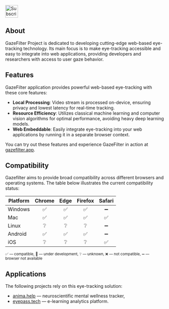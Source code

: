 <a href="https://polar.sh/gazefilter"><picture><source media="(prefers-color-scheme: dark)" srcset="https://polar.sh/embed/subscribe.svg?org=gazefilter&label=Subscribe&darkmode"><img alt="Subscribe on Polar" src="https://polar.sh/embed/subscribe.svg?org=gazefilter&label=Subscribe" height=40></picture></a>

## About

GazeFilter Project is dedicated to developing cutting-edge web-based eye-tracking technology. Its main focus is to make eye-tracking accessible and easy to integrate into web applications, providing developers and researchers with access to user gaze behavior.

## Features

GazeFilter application provides powerful web-based eye-tracking with these core features:

- **Local Processing**: Video stream is processed on-device, ensuring privacy and lowest latency for real-time tracking.
- **Resource Efficiency**: Utilizes classical machine learning and computer vision algorithms for optimal performance, avoiding heavy deep learning models.
- **Web Embeddable**: Easily integrate eye-tracking into your web applications by running it in a separate browser context.

You can try out these features and experience GazeFilter in action at [gazefilter.app](https://gazefilter.app).

## Compatibility

Gazefilter aims to provide broad compatibility across different browsers and operating systems. The table below illustrates the current compatibility status:

| Platform | Chrome  | Edge | Firefox | Safari |
|----------|:-------:|:----:|:-------:|:------:|
| Windows  |   ✅   |  ✅  |   ✅    |  ➖   |
| Mac      |   ✅   |  ✅  |   ✅    |  ✅   |
| Linux    |   ❔   |  ❔  |   ❔    |  ➖   |
| Android  |   ✅   |  ✅  |   ✅    |  ➖   |
| iOS      |   ❔   |  ❔  |   ❔    |  ✅   |

<sup>✅ — compatible, 🚧 — under development, ❔ — unknown, ❌ — not compatible, ➖ — browser not available</sup>

## Applications

The following projects rely on this eye-tracking solution:

- [anima.help](https://anima.help) — neuroscientific mental wellness tracker,
- [eyepass.tech](https://eyepass.tech) — e-learning analytics platform.
